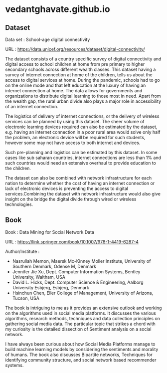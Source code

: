 # vedantghavate.github.io
## Dataset
Data set  : School-age digital connectivity

URL       : https://data.unicef.org/resources/dataset/digital-connectivity/

  The dataset consists of a country specific survey of digital connectivity and digital access to school children at home  from pre primary to higher secondary schools across different wealth classes. This dataset having a survey of internet connection at home of the children, tells us about the access to digital services at home.
  During the pandemic, schools had to go on the online mode and that left education at the luxury of having an internet connection at home.
The data allows  for governments and organizations to distribute digital learning to those most in need. Apart from the wealth gap, the rural urban divide also plays a major role in accessibility of an internet connection.

  The logistics of delivery of internet connections, or the delivery of wireless services can be planned by using this dataset. The sheer volume of electronic learning devices required can also be estimated by the dataset, e.g. having an internet connection in a poor rural area would solve only half the problem, an electronic device will be required for such students, however some may not have access to both internet and devices.
  
Such pre-planning and logistics can be estimated by this dataset. In some cases like sub saharan countries, internet connections are less than 1% and such countries would need an extensive overhaul to provide education to the children.

  The dataset can also be combined with network infrastructure for each nation to determine whether the cost of having an internet connection or lack of electronic devices is preventing the access to digital services.Combining the dataset with network infrastructure would also give insight on the bridge the digital divide through wired or wireless technologies.


## Book
Book      : Data Mining for Social Network Data

URL       : https://link.springer.com/book/10.1007/978-1-4419-6287-4

Author/Institute : 
- Nasrullah Memon, Maersk Mc-Kinney Moller Institute, University of Southern Denmark, Odense M,       Denmark
- Jennifer Jie Xu, Dept. Computer Information Systems, Bentley University, Waltham, USA
- David L. Hicks, Dept. Computer Science & Engineering, Aalborg University Esbjerg, Esbjerg, Denmark
- Hsinchun Chen, Eller College of Management, University of Arizona, Tucson, USA

The book is intriguing to me as it provides an extensive outlook and working on the algorithms used in social media platforms. It discusses the  various algorithms, research methods, techniques and data collection principles on gathering social media data. The particular topic that strikes a chord with my curiosity is the detailed dissection of Sentiment analysis on a social network.

  I have always been curious about how Social Media Platforms manage to build machine learning models by considering the sentiments and morality of humans. The book also discusses Bipartite networks, Techniques for identifying community structure, and social network based recommender systems.




